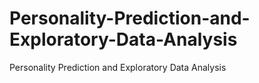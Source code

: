# Personality-Prediction-and-Exploratory-Data-Analysis
Personality Prediction and Exploratory Data Analysis
